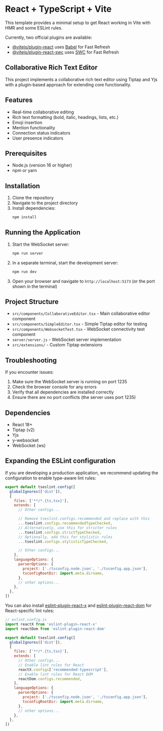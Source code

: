 # React + TypeScript + Vite

This template provides a minimal setup to get React working in Vite with HMR and some ESLint rules.

Currently, two official plugins are available:

- [@vitejs/plugin-react](https://github.com/vitejs/vite-plugin-react/blob/main/packages/plugin-react) uses [Babel](https://babeljs.io/) for Fast Refresh
- [@vitejs/plugin-react-swc](https://github.com/vitejs/vite-plugin-react/blob/main/packages/plugin-react-swc) uses [SWC](https://swc.rs/) for Fast Refresh

## Collaborative Rich Text Editor

This project implements a collaborative rich text editor using Tiptap and Yjs with a plugin-based approach for extending core functionality.

## Features

- Real-time collaborative editing
- Rich text formatting (bold, italic, headings, lists, etc.)
- Emoji insertion
- Mention functionality
- Connection status indicators
- User presence indicators

## Prerequisites

- Node.js (version 16 or higher)
- npm or yarn

## Installation

1. Clone the repository
2. Navigate to the project directory
3. Install dependencies:
   ```bash
   npm install
   ```

## Running the Application

1. Start the WebSocket server:
   ```bash
   npm run server
   ```
   
2. In a separate terminal, start the development server:
   ```bash
   npm run dev
   ```
   
3. Open your browser and navigate to `http://localhost:5173` (or the port shown in the terminal)

## Project Structure

- `src/components/CollaborativeEditor.tsx` - Main collaborative editor component
- `src/components/SimpleEditor.tsx` - Simple Tiptap editor for testing
- `src/components/WebsocketTest.tsx` - WebSocket connectivity test component
- `server/server.js` - WebSocket server implementation
- `src/extensions/` - Custom Tiptap extensions

## Troubleshooting

If you encounter issues:

1. Make sure the WebSocket server is running on port 1235
2. Check the browser console for any errors
3. Verify that all dependencies are installed correctly
4. Ensure there are no port conflicts (the server uses port 1235)

## Dependencies

- React 18+
- Tiptap (v2)
- Yjs
- y-websocket
- WebSocket (ws)

## Expanding the ESLint configuration

If you are developing a production application, we recommend updating the configuration to enable type-aware lint rules:

```js
export default tseslint.config([
  globalIgnores(['dist']),
  {
    files: ['**/*.{ts,tsx}'],
    extends: [
      // Other configs...

      // Remove tseslint.configs.recommended and replace with this
      ...tseslint.configs.recommendedTypeChecked,
      // Alternatively, use this for stricter rules
      ...tseslint.configs.strictTypeChecked,
      // Optionally, add this for stylistic rules
      ...tseslint.configs.stylisticTypeChecked,

      // Other configs...
    ],
    languageOptions: {
      parserOptions: {
        project: ['./tsconfig.node.json', './tsconfig.app.json'],
        tsconfigRootDir: import.meta.dirname,
      },
      // other options...
    },
  },
])
```

You can also install [eslint-plugin-react-x](https://github.com/Rel1cx/eslint-react/tree/main/packages/plugins/eslint-plugin-react-x) and [eslint-plugin-react-dom](https://github.com/Rel1cx/eslint-react/tree/main/packages/plugins/eslint-plugin-react-dom) for React-specific lint rules:

```js
// eslint.config.js
import reactX from 'eslint-plugin-react-x'
import reactDom from 'eslint-plugin-react-dom'

export default tseslint.config([
  globalIgnores(['dist']),
  {
    files: ['**/*.{ts,tsx}'],
    extends: [
      // Other configs...
      // Enable lint rules for React
      reactX.configs['recommended-typescript'],
      // Enable lint rules for React DOM
      reactDom.configs.recommended,
    ],
    languageOptions: {
      parserOptions: {
        project: ['./tsconfig.node.json', './tsconfig.app.json'],
        tsconfigRootDir: import.meta.dirname,
      },
      // other options...
    },
  },
])